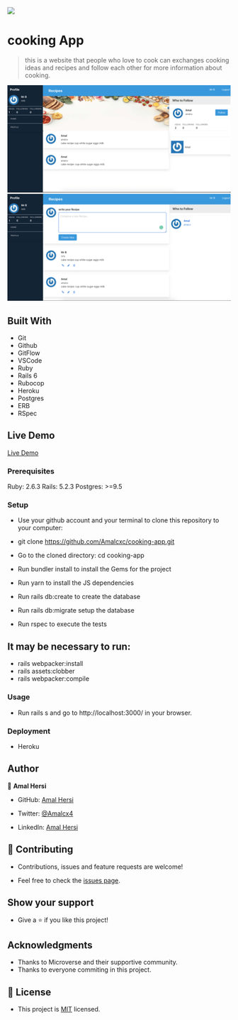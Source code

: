 ![](https://img.shields.io/badge/Microverse-blueviolet)

# cooking App 

> this is a website that people who love to cook can exchanges cooking ideas and recipes and follow each other for more information about cooking.

![screenshot](Screen.png)
![screenshot](ScreenS.png)


## Built With

- Git
- Github
- GitFlow
- VSCode
- Ruby 
- Rails 6
- Rubocop
- Heroku
- Postgres
- ERB
- RSpec


## Live Demo
[Live Demo](https://evening-ridge-66508.herokuapp.com/users/sign_in)

### Prerequisites

Ruby: 2.6.3
Rails: 5.2.3
Postgres: >=9.5

### Setup

  - Use your github account and your terminal to clone this repository to your computer:

  - git clone https://github.com/Amalcxc/cooking-app.git

  - Go to the cloned directory: cd cooking-app

  - Run bundler install to install the Gems for the project

  - Run yarn to install the JS dependencies
  
  - Run rails db:create to create the database

  - Run rails db:migrate setup the database

  - Run rspec to execute the tests

## It may be necessary to run:

- rails webpacker:install 
- rails assets:clobber
- rails webpacker:compile

### Usage

- Run rails s and go to http://localhost:3000/ in your browser.


### Deployment

- Heroku

## Author

👤 **Amal Hersi**

- GitHub: [Amal Hersi](https://github.com/Amalcxc)

- Twitter: [@Amalcx4](https://twitter.com/home?lang=en)

- LinkedIn: [Amal Hersi](https://www.linkedin.com/in/amal-hersi-a29583205/)


## 🤝 Contributing

- Contributions, issues and feature requests are welcome!

- Feel free to check the [issues page](issues/).

## Show your support

- Give a ⭐️ if you like this project!


## Acknowledgments

- Thanks to Microverse and their supportive community.
- Thanks to everyone commiting in this project.


## 📝 License

- This project is [MIT](./MIT.md) licensed.


